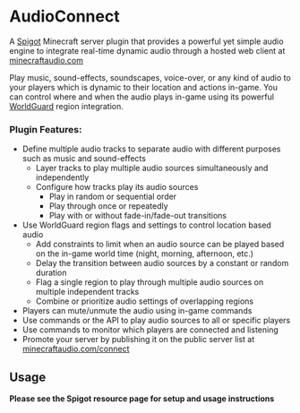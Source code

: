 # AudioConnect

A [Spigot](https://www.spigotmc.org/wiki/about-spigot/) Minecraft server plugin that provides a powerful yet simple audio engine to integrate real-time dynamic audio through a hosted web client at [minecraftaudio.com](https://minecraftaudio.com)

Play music, sound-effects, soundscapes, voice-over, or any kind of audio to your players which is dynamic to their location and actions in-game.  You can control where and when the audio plays in-game using its powerful [WorldGuard](https://github.com/sk89q/WorldGuard) region integration.


### Plugin Features:

* Define multiple audio tracks to separate audio with different purposes such as music and sound-effects
  * Layer tracks to play multiple audio sources simultaneously and independently
  * Configure how tracks play its audio sources
    * Play in random or sequential order
    * Play through once or repeatedly
    * Play with or without fade-in/fade-out transitions
* Use WorldGuard region flags and settings to control location based audio
  * Add constraints to limit when an audio source can be played based on the in-game world time (night, morning, afternoon, etc.)
  * Delay the transition between audio sources by a constant or random duration
  * Flag a single region to play through multiple audio sources on multiple independent tracks
  * Combine or prioritize audio settings of overlapping regions
* Players can mute/unmute the audio using in-game commands
* Use commands or the API to play audio sources to all or specific players
* Use commands to monitor which players are connected and listening
* Promote your server by publishing it on the public server list at [minecraftaudio.com/connect](https://minecraftaudio.com/connect)


## Usage

**Please see the Spigot resource page for setup and usage instructions**
